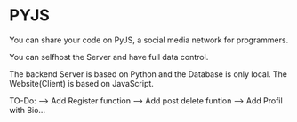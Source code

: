 # PYJS
You can share your code on PyJS, a social media network for programmers.

You can selfhost the Server and have full data control.

The backend Server is based on Python and the Database is only local. The Website(Client) is based on JavaScript.

TO-Do:
  --> Add Register function
  --> Add post delete funtion
  --> Add Profil with Bio...

